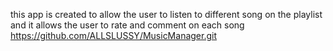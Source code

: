 this app is created to allow the user to listen to different song on the playlist and it allows the user to rate and comment on each song
https://github.com/ALLSLUSSY/MusicManager.git
